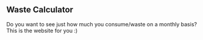 ## Waste Calculator

Do you want to see just how much you consume/waste on a monthly basis? This is the website for you :) 